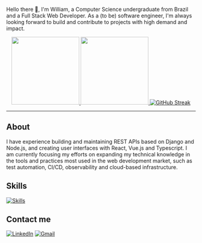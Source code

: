 Hello there 👋, I'm William, a Computer Science undergraduate from Brazil and a Full Stack Web Developer. As a (to be) software engineer, I'm always looking forward to build and contribute to projects with high demand and impact.

<div align="center">
  <a href="https://github.com/William-Fernandes252">
  <img height="180em" src="https://github-readme-stats.vercel.app/api?username=William-Fernandes252&show_icons=true&theme=dark&include_all_commits=true&count_private=true" />
  <img height="180em" src="https://github-readme-stats.vercel.app/api/top-langs/?username=William-Fernandes252&layout=compact&langs_count=7&theme=dark" />
  <a href="https://git.io/streak-stats"><img src="https://streak-stats.demolab.com?user=William-Fernandes252&theme=dark&card_width=450" alt="GitHub Streak" /></a>
</div>

---


## About

I have experience building and maintaining REST APIs based on Django and Node.js, and creating user interfaces with React, Vue.js and Typescript. I am currently focusing my efforts on expanding my technical knowledge in the tools and practices most used in the web development market, such as test automation, CI/CD, observability and cloud-based infrastructure.


## Skills

<p align="left">
  <a href="https://skillicons.dev">
    <img src="https://skillicons.dev/icons?i=python,ts,php,nodejs,html,css,react,vuejs,materialui,bootstrap,django,nestjs,symfony,postgres,mysql,redis,firebase,docker,nginx,grafana,bash" alt="Skills" />
  </a>
</p>


## Contact me

[![LinkedIn](https://img.shields.io/badge/LinkedIn-0077B5?style=for-the-badge&logo=linkedin&logoColor=white 'My LinkedIn Profile')](https://www.linkedin.com/in/william-fernandes-dias-b6a246217/)
[![Gmail](https://img.shields.io/badge/Gmail-D14836?style=for-the-badge&logo=gmail&logoColor=white 'My email')](mailto:william.winchester1967@gmail.com)


<!---
William-Fernandes252/William-Fernandes252 is a ✨ special ✨ repository because its `README.md` (this file) appears on your GitHub profile.
You can click the Preview link to take a look at your changes.
--->

